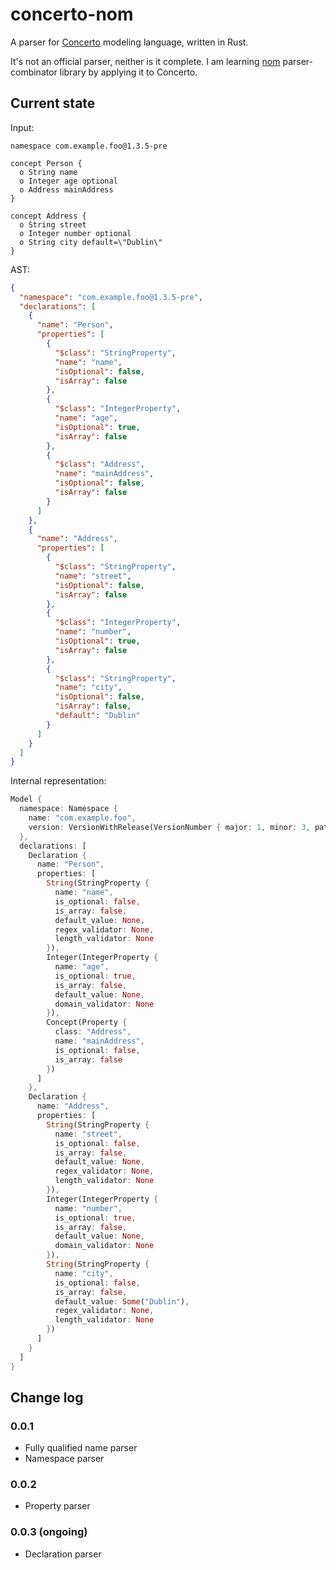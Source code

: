 # concerto-nom

A parser for [Concerto](https://github.com/accordproject/concerto) modeling language, written in Rust.

It's not an official parser, neither is it complete. I am learning [nom](https://github.com/rust-bakery/nom/tree/main) parser-combinator library by applying it to Concerto.

## Current state

Input:

```
namespace com.example.foo@1.3.5-pre

concept Person {
  o String name
  o Integer age optional
  o Address mainAddress
}

concept Address {
  o String street
  o Integer number optional
  o String city default=\"Dublin\"
}
```

AST:

```json
{
  "namespace": "com.example.foo@1.3.5-pre",
  "declarations": [
    {
      "name": "Person",
      "properties": [
        {
          "$class": "StringProperty",
          "name": "name",
          "isOptional": false,
          "isArray": false
        },
        {
          "$class": "IntegerProperty",
          "name": "age",
          "isOptional": true,
          "isArray": false
        },
        {
          "$class": "Address",
          "name": "mainAddress",
          "isOptional": false,
          "isArray": false
        }
      ]
    },
    {
      "name": "Address",
      "properties": [
        {
          "$class": "StringProperty",
          "name": "street",
          "isOptional": false,
          "isArray": false
        },
        {
          "$class": "IntegerProperty",
          "name": "number",
          "isOptional": true,
          "isArray": false
        },
        {
          "$class": "StringProperty",
          "name": "city",
          "isOptional": false,
          "isArray": false,
          "default": "Dublin"
        }
      ]
    }
  ]
}
```

Internal representation:

```rust
Model {
  namespace: Namespace {
    name: "com.example.foo",
    version: VersionWithRelease(VersionNumber { major: 1, minor: 3, patch: 5 }, "pre")
  },
  declarations: [
    Declaration {
      name: "Person",
      properties: [
        String(StringProperty {
          name: "name",
          is_optional: false,
          is_array: false,
          default_value: None,
          regex_validator: None,
          length_validator: None
        }),
        Integer(IntegerProperty {
          name: "age",
          is_optional: true,
          is_array: false,
          default_value: None,
          domain_validator: None
        }),
        Concept(Property {
          class: "Address",
          name: "mainAddress",
          is_optional: false,
          is_array: false
        })
      ]
    },
    Declaration {
      name: "Address",
      properties: [
        String(StringProperty {
          name: "street",
          is_optional: false,
          is_array: false,
          default_value: None,
          regex_validator: None,
          length_validator: None
        }),
        Integer(IntegerProperty {
          name: "number",
          is_optional: true,
          is_array: false,
          default_value: None,
          domain_validator: None
        }),
        String(StringProperty {
          name: "city",
          is_optional: false,
          is_array: false,
          default_value: Some("Dublin"),
          regex_validator: None,
          length_validator: None
        })
      ]
    }
  ]
}
```

## Change log

### 0.0.1

- Fully qualified name parser
- Namespace parser

### 0.0.2

- Property parser

### 0.0.3 (ongoing)

- Declaration parser

